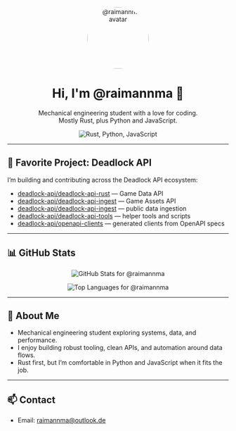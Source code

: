 <!-- Profile README for @raimannma -->

<p align="center">
  <img src="https://github.com/raimannma.png" alt="@raimannma avatar" width="140" style="border-radius: 50%" />
</p>

<h1 align="center">Hi, I'm @raimannma 👋</h1>

<p align="center">
  Mechanical engineering student with a love for coding.<br/>
  Mostly Rust, plus Python and JavaScript.
</p>

<p align="center">
  <img src="https://skillicons.dev/icons?i=rust,python,javascript&perline=6" alt="Rust, Python, JavaScript" />
</p>

---

## 🔭 Favorite Project: Deadlock API
I’m building and contributing across the Deadlock API ecosystem:

- [deadlock-api/deadlock-api-rust](https://github.com/deadlock-api/deadlock-api-rust) — Game Data API
- [deadlock-api/deadlock-api-ingest](https://github.com/deadlock-api/deadlock-api-assets) — Game Assets API
- [deadlock-api/deadlock-api-ingest](https://github.com/deadlock-api/deadlock-api-ingest) — public data ingestion
- [deadlock-api/deadlock-api-tools](https://github.com/deadlock-api/deadlock-api-tools) — helper tools and scripts
- [deadlock-api/openapi-clients](https://github.com/deadlock-api/openapi-clients) — generated clients from OpenAPI specs

---

## 📊 GitHub Stats
<p align="center">
  <picture>
    <source
      srcset="https://github-readme-stats.vercel.app/api?username=raimannma&show_icons=true&hide_title=true&hide_rank=false&theme=transparent&hide_border=true"
      media="(prefers-color-scheme: light)" />
    <source
      srcset="https://github-readme-stats.vercel.app/api?username=raimannma&show_icons=true&hide_title=true&hide_rank=false&theme=transparent&hide_border=true"
      media="(prefers-color-scheme: dark)" />
    <img src="https://github-readme-stats.vercel.app/api?username=raimannma&show_icons=true&hide_title=true&theme=transparent&hide_border=true" alt="GitHub Stats for @raimannma" />
  </picture>
</p>

<p align="center">
  <picture>
    <source
      srcset="https://github-readme-stats.vercel.app/api/top-langs/?username=raimannma&layout=compact&langs_count=8&theme=transparent&hide_border=true"
      media="(prefers-color-scheme: light)" />
    <source
      srcset="https://github-readme-stats.vercel.app/api/top-langs/?username=raimannma&layout=compact&langs_count=8&theme=transparent&hide_border=true"
      media="(prefers-color-scheme: dark)" />
    <img src="https://github-readme-stats.vercel.app/api/top-langs/?username=raimannma&layout=compact&langs_count=8&theme=transparent&hide_border=true" alt="Top Languages for @raimannma" />
  </picture>
</p>

---

## 💬 About Me
- Mechanical engineering student exploring systems, data, and performance.
- I enjoy building robust tooling, clean APIs, and automation around data flows.
- Rust first, but I’m comfortable in Python and JavaScript when it fits the job.

---

## 📫 Contact
- Email: <a href="mailto:raimannma@outlook.de">raimannma@outlook.de</a>
